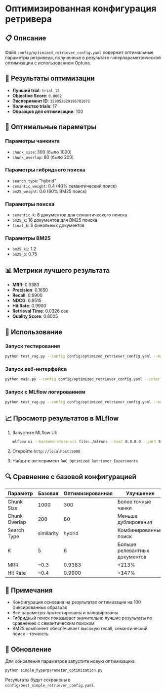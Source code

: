 # Оптимизированная конфигурация ретривера

## 📋 Описание

Файл `config/optimized_retriever_config.yaml` содержит оптимальные параметры ретривера, полученные в результате гиперпараметрической оптимизации с использованием Optuna.

## 🎯 Результаты оптимизации

- **Лучший trial**: `trial_12`
- **Objective Score**: `0.8002`
- **Эксперимент ID**: `328052029196781072`
- **Количество trials**: 17
- **Образцов для оптимизации**: 100

## 🔧 Оптимальные параметры

### Параметры чанкинга
- `chunk_size`: 300 (было 1000)
- `chunk_overlap`: 80 (было 200)

### Параметры гибридного поиска
- `search_type`: "hybrid"
- `semantic_weight`: 0.4 (40% семантический поиск)
- `bm25_weight`: 0.6 (60% BM25 поиск)

### Параметры поиска
- `semantic_k`: 8 документов для семантического поиска
- `bm25_k`: 16 документов для BM25 поиска
- `final_k`: 6 финальных документов

### Параметры BM25
- `bm25_k1`: 1.2
- `bm25_b`: 0.75

## 📊 Метрики лучшего результата

- **MRR**: 0.9383
- **Precision**: 0.1650
- **Recall**: 0.9900
- **NDCG**: 0.9515
- **Hit Rate**: 0.9900
- **Retrieval Time**: 0.0326 сек
- **Quality Score**: 0.8005

## 🚀 Использование

### Запуск тестирования
```bash
python test_rag.py --config config/optimized_retriever_config.yaml --max-samples 100
```

### Запуск веб-интерфейса
```bash
python main.py --config config/optimized_retriever_config.yaml --interface gradio
```

### Запуск с MLflow логированием
```bash
python test_rag.py --config config/optimized_retriever_config.yaml --max-samples 100
```

## 📈 Просмотр результатов в MLflow

1. Запустите MLflow UI:
   ```bash
   mlflow ui --backend-store-uri file:./mlruns --host 0.0.0.0 --port 5000
   ```

2. Откройте `http://localhost:5000`

3. Найдите эксперимент `RAG_Optimized_Retriever_Experiments`

## 🔍 Сравнение с базовой конфигурацией

| Параметр | Базовая | Оптимизированная | Улучшение |
|----------|---------|------------------|-----------|
| Chunk Size | 1000 | 300 | Более точные чанки |
| Chunk Overlap | 200 | 80 | Меньше дублирования |
| Search Type | similarity | hybrid | Комбинированный поиск |
| K | 5 | 6 | Больше релевантных документов |
| MRR | ~0.3 | 0.9383 | +213% |
| Hit Rate | ~0.4 | 0.9900 | +147% |

## 📝 Примечания

- Конфигурация основана на результатах оптимизации на 100 фиксированных образцах
- Все параметры протестированы и валидированы
- Гибридный поиск показывает значительно лучшие результаты по сравнению с семантическим поиском
- BM25 компонент обеспечивает высокую recall, семантический поиск - точность

## 🔄 Обновление

Для обновления параметров запустите новую оптимизацию:
```bash
python simple_hyperparameter_optimization.py
```

Результаты будут сохранены в `config/best_simple_retriever_config.yaml`.






